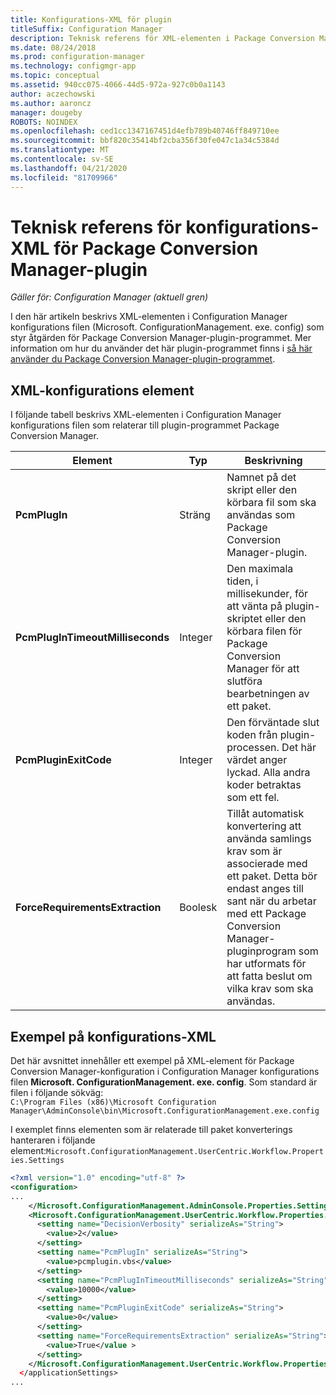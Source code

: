 ```yaml
---
title: Konfigurations-XML för plugin
titleSuffix: Configuration Manager
description: Teknisk referens för XML-elementen i Package Conversion Manager-plugin-programmet.
ms.date: 08/24/2018
ms.prod: configuration-manager
ms.technology: configmgr-app
ms.topic: conceptual
ms.assetid: 940cc075-4066-44d5-972a-927c0b0a1143
author: aczechowski
ms.author: aaroncz
manager: dougeby
ROBOTS: NOINDEX
ms.openlocfilehash: ced1cc1347167451d4efb789b40746ff849710ee
ms.sourcegitcommit: bbf820c35414bf2cba356f30fe047c1a34c5384d
ms.translationtype: MT
ms.contentlocale: sv-SE
ms.lasthandoff: 04/21/2020
ms.locfileid: "81709966"
---
```

# <a name="technical-reference-for-the-package-conversion-manager-plug-in-configuration-xml"></a>Teknisk referens för konfigurations-XML för Package Conversion Manager-plugin

*Gäller för: Configuration Manager (aktuell gren)*

<!--1357861-->

I den här artikeln beskrivs XML-elementen i Configuration Manager konfigurations filen (Microsoft. ConfigurationManagement. exe. config) som styr åtgärden för Package Conversion Manager-plugin-programmet. Mer information om hur du använder det här plugin-programmet finns i [så här använder du Package Conversion Manager-plugin-programmet](how-to-use-plug-in.md).



## <a name="xml-configuration-elements"></a>XML-konfigurations element

I följande tabell beskrivs XML-elementen i Configuration Manager konfigurations filen som relaterar till plugin-programmet Package Conversion Manager.

|Element  |Typ  |Beskrivning  |
|---------|---------|---------|
|**PcmPlugIn**|Sträng|Namnet på det skript eller den körbara fil som ska användas som Package Conversion Manager-plugin.|
|**PcmPlugInTimeoutMilliseconds**|Integer|Den maximala tiden, i millisekunder, för att vänta på plugin-skriptet eller den körbara filen för Package Conversion Manager för att slutföra bearbetningen av ett paket.|
|**PcmPluginExitCode**|Integer|Den förväntade slut koden från plugin-processen. Det här värdet anger lyckad. Alla andra koder betraktas som ett fel.|
|**ForceRequirementsExtraction**|Boolesk|Tillåt automatisk konvertering att använda samlings krav som är associerade med ett paket. Detta bör endast anges till sant när du arbetar med ett Package Conversion Manager-pluginprogram som har utformats för att fatta beslut om vilka krav som ska användas.|



## <a name="sample-configuration-xml"></a>Exempel på konfigurations-XML

Det här avsnittet innehåller ett exempel på XML-element för Package Conversion Manager-konfiguration i Configuration Manager konfigurations filen **Microsoft. ConfigurationManagement. exe. config**. Som standard är filen i följande sökväg:  
`C:\Program Files (x86)\Microsoft Configuration Manager\AdminConsole\bin\Microsoft.ConfigurationManagement.exe.config`

I exemplet finns elementen som är relaterade till paket konverterings hanteraren i följande element:`Microsoft.ConfigurationManagement.UserCentric.Workflow.Properties.Settings`

``` XML
<?xml version="1.0" encoding="utf-8" ?>
<configuration>
...
    </Microsoft.ConfigurationManagement.AdminConsole.Properties.Settings>
    <Microsoft.ConfigurationManagement.UserCentric.Workflow.Properties.Settings>
      <setting name="DecisionVerbosity" serializeAs="String">
        <value>2</value>
      </setting>
      <setting name="PcmPlugIn" serializeAs="String">
        <value>pcmplugin.vbs</value>
      </setting>
      <setting name="PcmPlugInTimeoutMilliseconds" serializeAs="String">
        <value>10000</value>
      </setting>
      <setting name="PcmPluginExitCode" serializeAs="String">
        <value>0</value>
      </setting>
      <setting name="ForceRequirementsExtraction" serializeAs="String">
        <value>True</value >
      </setting>
    </Microsoft.ConfigurationManagement.UserCentric.Workflow.Properties.Settings>
  </applicationSettings>
...
```

